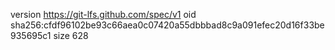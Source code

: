 version https://git-lfs.github.com/spec/v1
oid sha256:cfdf96102be93c66aea0c07420a55dbbbad8c9a091efec20d16f33be935695c1
size 628
